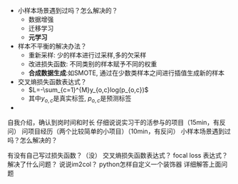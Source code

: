 - 小样本场景遇到过吗？怎么解决的？
  - 数据增强
  - 迁移学习
  - **元学习**
- 样本不平衡的解决办法？
  - 重新采样: 少的样本进行过采样,多的欠采样
  - 改进损失函数: 不同类别的样本赋予不同的权重
  - **合成数据生成**:如SMOTE, 通过在少数类样本之间进行插值生成新的样本
- 交叉熵损失函数表达式？
  - $L=-\sum_{c=1}^{M}y_{o,c}log(p_{o,c})$
  - 其中$y_{o,c}$是真实标签, $p_{o,c}$是预测标签
- 



自我介绍，确认到岗时间和时长
仔细说说实习干的活参与的项目（15min，有反问）
问项目经历（两个比较简单的小项目）（10min，有反问）
小样本场景遇到过吗？怎么解决的？

有没有自己写过损失函数？（没）
交叉熵损失函数表达式？
focal loss 表达式？解决了什么问题？
说说im2col？
python怎样自定义一个装饰器
详细解答上面问题